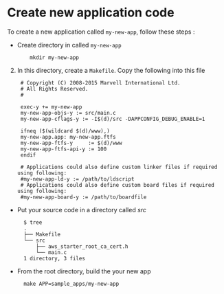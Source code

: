 Create new application code
====

To create a new application called ```my-new-app```, follow these steps :

* Create directory in called ```my-new-app```

   		  mkdir my-new-app
2. In this directory, create a ```Makefile```. Copy the following into
this file


		# Copyright (C) 2008-2015 Marvell International Ltd.
		# All Rights Reserved.
		#

		exec-y += my-new-app
		my-new-app-objs-y := src/main.c
		my-new-app-cflags-y := -I$(d)/src -DAPPCONFIG_DEBUG_ENABLE=1

		ifneq ($(wildcard $(d)/www),)
		my-new-app.app: my-new-app.ftfs
		my-new-app-ftfs-y     := $(d)/www
		my-new-app-ftfs-api-y := 100
		endif

		# Applications could also define custom linker files if required using following:
		#my-new-app-ld-y := /path/to/ldscript
		# Applications could also define custom board files if required using following:
		#my-new-app-board-y := /path/to/boardfile
* Put your source code in a directory called *src*

		$ tree
		.
		├── Makefile
		└── src
		    ├── aws_starter_root_ca_cert.h
		    └── main.c
		1 directory, 3 files

* From the root directory, build the your new app

		make APP=sample_apps/my-new-app
